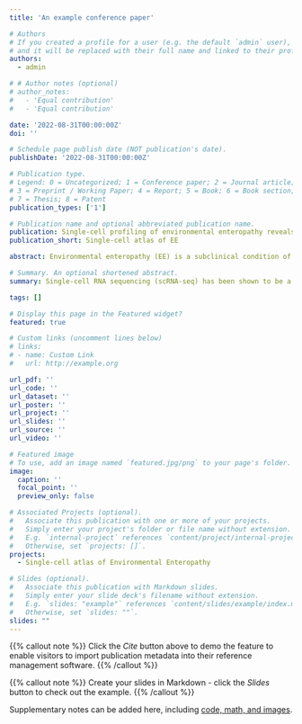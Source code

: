 ```yaml
---
title: 'An example conference paper'

# Authors
# If you created a profile for a user (e.g. the default `admin` user), write the username (folder name) here
# and it will be replaced with their full name and linked to their profile.
authors:
  - admin

# # Author notes (optional)
# author_notes:
#   - 'Equal contribution'
#   - 'Equal contribution'

date: '2022-08-31T00:00:00Z'
doi: ''

# Schedule page publish date (NOT publication's date).
publishDate: '2022-08-31T00:00:00Z'

# Publication type.
# Legend: 0 = Uncategorized; 1 = Conference paper; 2 = Journal article;
# 3 = Preprint / Working Paper; 4 = Report; 5 = Book; 6 = Book section;
# 7 = Thesis; 8 = Patent
publication_types: ['1']

# Publication name and optional abbreviated publication name.
publication: Single-cell profiling of environmental enteropathy reveals signatures of epithelial remodeling and immune activation
publication_short: Single-cell atlas of EE

abstract: Environmental enteropathy (EE) is a subclinical condition of the small intestine that is highly prevalent in low- and middle-income countries. It is thought to be a key contributing factor to childhood malnutrition, growth stunting, and diminished oral vaccine responses. Although EE has been shown to be the by-product of a recurrent enteric infection, its full pathophysiology remains unclear. Here, we mapped the cellular and molecular correlates of EE by performing high-throughput, single-cell RNA-sequencing on 33 small intestinal biopsies from 11 adults with EE in Lusaka, Zambia (eight HIV-negative and three HIV-positive), six adults without EE in Boston, United States, and two adults in Durban, South Africa, which we complemented with published data from three additional individuals from the same clinical site. We analyzed previously defined bulk-transcriptomic signatures of reduced villus height and decreased microbial translocation in EE and showed that these signatures may be driven by an increased abundance of surface mucosal cells—a gastric-like subset previously implicated in epithelial repair in the gastrointestinal tract. In addition, we determined cell subsets whose fractional abundances associate with EE severity, small intestinal region, and HIV infection. Furthermore, by comparing duodenal EE samples with those from three control cohorts, we identified dysregulated WNT and MAPK signaling in the EE epithelium and increased proinflammatory cytokine gene expression in a T cell subset highly expressing a transcriptional signature of tissue-resident memory cells in the EE cohort. Together, our work elucidates epithelial and immune correlates of EE and nominates cellular and molecular targets for intervention.

# Summary. An optional shortened abstract.
summary: Single-cell RNA sequencing (scRNA-seq) has been shown to be a powerful tool for understanding the pathophysiology of numerous disorders. Here, Kummerlowe et al. applied scRNA-seq on small intestine biopsies from patients with environmental enteropathy (EE), an intestinal subclinical condition prevalent in low-income countries, caused by exposure to environmental enteropathogens. The authors identified common pathways associated with the disease- and cell-type contribution to EE severity. Samples from patients with EE showed increased proinflammatory molecules and alterations in WNT- and MAPK-associated signaling, suggesting that targeting these pathways could be effective for treating EE.

tags: []

# Display this page in the Featured widget?
featured: true

# Custom links (uncomment lines below)
# links:
# - name: Custom Link
#   url: http://example.org

url_pdf: ''
url_code: ''
url_dataset: ''
url_poster: ''
url_project: ''
url_slides: ''
url_source: ''
url_video: ''

# Featured image
# To use, add an image named `featured.jpg/png` to your page's folder.
image:
  caption: ''
  focal_point: ''
  preview_only: false

# Associated Projects (optional).
#   Associate this publication with one or more of your projects.
#   Simply enter your project's folder or file name without extension.
#   E.g. `internal-project` references `content/project/internal-project/index.md`.
#   Otherwise, set `projects: []`.
projects:
  - Single-cell atlas of Environmental Enteropathy

# Slides (optional).
#   Associate this publication with Markdown slides.
#   Simply enter your slide deck's filename without extension.
#   E.g. `slides: "example"` references `content/slides/example/index.md`.
#   Otherwise, set `slides: ""`.
slides: ""
---
```


{{% callout note %}}
Click the _Cite_ button above to demo the feature to enable visitors to import publication metadata into their reference management software.
{{% /callout %}}

{{% callout note %}}
Create your slides in Markdown - click the _Slides_ button to check out the example.
{{% /callout %}}

Supplementary notes can be added here, including [code, math, and images](https://wowchemy.com/docs/writing-markdown-latex/).
